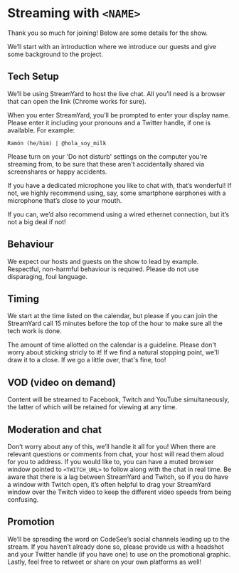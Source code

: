 # Streaming with `<NAME>`

Thank you so much for joining! Below are some details for the show.

We’ll start with an introduction where we introduce our guests and give some background to the project.

## Tech Setup
  
We’ll be using StreamYard to host the live chat. All you’ll need is a browser that can open the link (Chrome works for sure).

When you enter StreamYard, you’ll be prompted to enter your display name. Please enter it including your pronouns and a Twitter handle, if one is available. For example:

    Ramón (he/him) | @hola_soy_milk

Please turn on your 'Do not disturb' settings on the computer you're streaming from, to be sure that these aren't accidentally shared via screenshares or happy accidents.

If you have a dedicated microphone you like to chat with, that’s wonderful! If not, we highly recommend using, say, some smartphone earphones with a microphone that’s close to your mouth.

If you can, we’d also recommend using a wired ethernet connection, but it’s not a big deal if not!

## Behaviour

We expect our hosts and guests on the show to lead by example. Respectful, non-harmful behaviour is required. Please do not use disparaging, foul language.
  
## Timing
  
We start at the time listed on the calendar, but please if you can join the StreamYard call 15 minutes before the top of the hour to make sure all the tech work is done.

The amount of time allotted on the calendar is a guideline. Please don't worry about sticking stricly to it! If we find a natural stopping point, we'll draw it to a close. If we go a little over, that's fine, too!

## VOD (video on demand)
  
Content will be streamed to Facebook, Twitch and YouTube simultaneously, the latter of which will be retained for viewing at any time.

## Moderation and chat
  
Don’t worry about any of this, we’ll handle it all for you! When there are relevant questions or comments from chat, your host will read them aloud for you to address. If you would like to, you can have a muted browser window pointed to `<TWITCH_URL>` to follow along with the chat in real time. Be aware that there is a lag between StreamYard and Twitch, so if you do have a window with Twitch open, it’s often helpful to drag your StreamYard window over the Twitch video to keep the different video speeds from being confusing.

## Promotion
  
We’ll be spreading the word on CodeSee’s social channels leading up to the stream. If you haven’t already done so, please provide us with a headshot and your Twitter handle (if you have one) to use on the promotional graphic. Lastly, feel free to retweet or share on your own platforms as well!  
